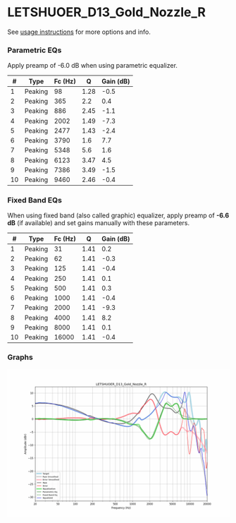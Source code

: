 # LETSHUOER_D13_Gold_Nozzle_R
See [usage instructions](https://github.com/jaakkopasanen/AutoEq#usage) for more options and info.

### Parametric EQs
Apply preamp of -6.0 dB when using parametric equalizer.

|   # | Type    |   Fc (Hz) |    Q |   Gain (dB) |
|-----|---------|-----------|------|-------------|
|   1 | Peaking |        98 | 1.28 |        -0.5 |
|   2 | Peaking |       365 | 2.2  |         0.4 |
|   3 | Peaking |       886 | 2.45 |        -1.1 |
|   4 | Peaking |      2002 | 1.49 |        -7.3 |
|   5 | Peaking |      2477 | 1.43 |        -2.4 |
|   6 | Peaking |      3790 | 1.6  |         7.7 |
|   7 | Peaking |      5348 | 5.6  |         1.6 |
|   8 | Peaking |      6123 | 3.47 |         4.5 |
|   9 | Peaking |      7386 | 3.49 |        -1.5 |
|  10 | Peaking |      9460 | 2.46 |        -0.4 |

### Fixed Band EQs
When using fixed band (also called graphic) equalizer, apply preamp of **-6.6 dB** (if available) and set gains manually with these parameters.

|   # | Type    |   Fc (Hz) |    Q |   Gain (dB) |
|-----|---------|-----------|------|-------------|
|   1 | Peaking |        31 | 1.41 |         0.2 |
|   2 | Peaking |        62 | 1.41 |        -0.3 |
|   3 | Peaking |       125 | 1.41 |        -0.4 |
|   4 | Peaking |       250 | 1.41 |         0.1 |
|   5 | Peaking |       500 | 1.41 |         0.3 |
|   6 | Peaking |      1000 | 1.41 |        -0.4 |
|   7 | Peaking |      2000 | 1.41 |        -9.3 |
|   8 | Peaking |      4000 | 1.41 |         8.2 |
|   9 | Peaking |      8000 | 1.41 |         0.1 |
|  10 | Peaking |     16000 | 1.41 |        -0.4 |

### Graphs
![](./LETSHUOER_D13_Gold_Nozzle_R.png)
